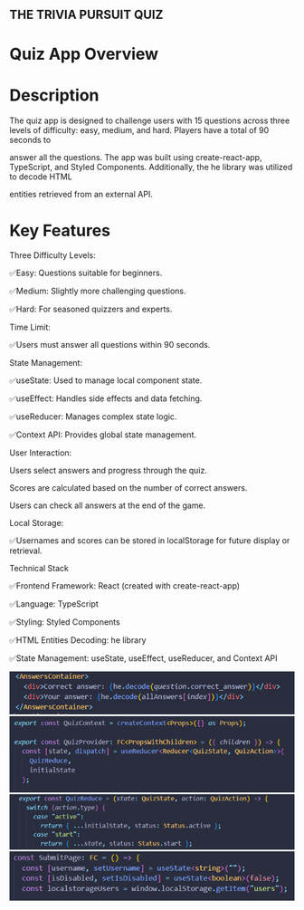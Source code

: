 ## THE TRIVIA PURSUIT QUIZ

# Quiz App Overview

# Description

The quiz app is designed to challenge users with 15 questions across three levels of difficulty: easy, medium, and hard. Players have a total of 90 seconds to

answer all the questions. The app was built using create-react-app, TypeScript, and Styled Components. Additionally, the he library was utilized to decode HTML

entities retrieved from an external API.

# Key Features

Three Difficulty Levels:

✅Easy: Questions suitable for beginners.

✅Medium: Slightly more challenging questions.

✅Hard: For seasoned quizzers and experts.

Time Limit:

✅Users must answer all questions within 90 seconds.

State Management:

✅useState: Used to manage local component state.

✅useEffect: Handles side effects and data fetching.

✅useReducer: Manages complex state logic.

✅Context API: Provides global state management.

User Interaction:

Users select answers and progress through the quiz.

Scores are calculated based on the number of correct answers.

Users can check all answers at the end of the game.

Local Storage:

✅Usernames and scores can be stored in localStorage for future display or retrieval.

Technical Stack

✅Frontend Framework: React (created with create-react-app)

✅Language: TypeScript

✅Styling: Styled Components

✅HTML Entities Decoding: he library

✅State Management: useState, useEffect, useReducer, and Context API

![he library](./public/heLibrary.png)
![context API](./public/quizContext.png)
![useReducer](./public/quizReduce.png)
![useState](./public/useState.png)
